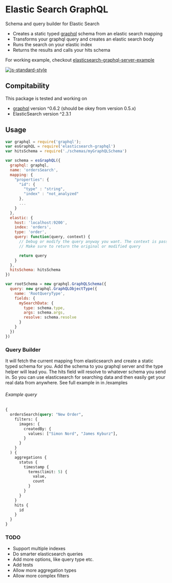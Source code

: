 # Elastic Search GraphQL
Schema and query builder for Elastic Search

- Creates a static typed [graphql](https://github.com/graphql/graphql-js) schema from an elastic search mapping
- Transforms your graphql query and creates an elastic search body
- Runs the search on your elastic index
- Returns the results and calls your hits schema

For working example, checkout [elasticsearch-graphql-server-example](https://github.com/nordsimon/elasticsearch-graphql-server-example)

[![js-standard-style](https://cdn.rawgit.com/feross/standard/master/badge.svg)](https://github.com/feross/standard)

## Compitability
This package is tested and working on
- [graphql](https://github.com/graphql/graphql-js) version ^0.6.2 (should be okey from version 0.5.x)
- ElasticSearch version ^2.3.1

## Usage
```javascript
var graphql = require('graphql');
var esGraphQL = require('elasticsearch-graphql')
var hitsSchema = require('./schemas/myGraphQLSchema')

var schema = esGraphQL({
  graphql: graphql,
  name: 'ordersSearch',
  mapping: {
    "properties": {
      "id": {
        "type" : "string",
        "index" : "not_analyzed"
      },
      ...
    }
  },
  elastic: {
    host: 'localhost:9200',
    index: 'orders',
    type: 'order',
    query: function(query, context) {
      // Debug or modify the query anyway you want. The context is passed down from graphql
      // Make sure to return the original or modified query

      return query
    }
  },
  hitsSchema: hitsSchema
})

var rootSchema = new graphql.GraphQLSchema({
  query: new graphql.GraphQLObjectType({
    name: 'RootQueryType',
    fields: {
      mySearchData: {
        type: schema.type,
        args: schema.args,
        resolve: schema.resolve
      }
    }
  })
})

```



### Query Builder
It will fetch the current mapping from elasticsearch and create a static typed schema for you. Add the schema to you graphql server and the type helper will lead you. The hits field will resolve to whatever schema you send in. So you can use elasticsearch for searching data and then easily get your real data from anywhere. See full example in in /examples

###### Example query
```graphql
{
  ordersSearch(query: "New Order",
    filters: {
      images: {
        createdBy: {
          values: ["Simon Nord", "James Kyburz"],
        }
      }
    }
  ) {
    aggregations {
      status {
        timestamp {
          terms(limit: 5) {
            value,
            count
          }
        }
      }
    }
    hits {
      id
    }
  }
}
```

### TODO
* Support multiple indexes
* Do smarter elasticsearch queries
* Add more options, like query type etc.
* Add tests
* Allow more aggregation types
* Allow more complex filters
